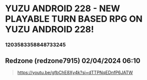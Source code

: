 # YUZU ANDROID 228 - NEW PLAYABLE TURN BASED RPG ON YUZU ANDROID 228!
### 1203583358848733245
## Redzone (redzone7915) 02/04/2024 06:10 

> https://youtu.be/gfbChE8Xy4k?si=dTTPNqEDnfP6JATW

